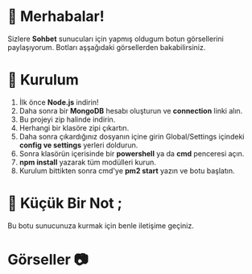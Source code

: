 # 🎉 Merhabalar!
Sizlere __Sohbet__ sunucuları için yapmış oldugum botun görsellerini paylaşıyorum. Botları aşşağıdaki görsellerden bakabilirsiniz.
# 🎀 Kurulum 
1. İlk önce **Node.js** indirin!
3. Daha sonra bir **MongoDB** hesabı oluşturun ve __connection__ linki alın.
4. Bu projeyi zip halinde indirin.
5. Herhangi bir klasöre zipi çıkartın.
6. Daha sonra çıkardığınız dosyanın içine girin Global/Settings içindeki __config ve settings__ yerleri doldurun.
7. Sonra klasörün içerisinde bir __powershell__ ya da __cmd__ penceresi açın.
8. __npm install__ yazarak tüm modülleri kurun.
9. Kurulum bittikten sonra cmd'ye __pm2 start__ yazın ve botu başlatın.

# 📝 Küçük Bir Not ;
Bu botu sunucunuza kurmak için benle iletişime geçiniz.

# Görseller 📷
